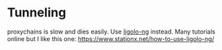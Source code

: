 # Tunneling
proxychains is slow and dies easily. Use [ligolo-ng](https://github.com/nicocha30/ligolo-ng) instead. Many tutorials online but I like this one:
https://www.stationx.net/how-to-use-ligolo-ng/

